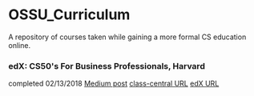 # OSSU_Curriculum

A repository of courses taken while gaining a more formal CS education online.

### edX: CS50's For Business Professionals, Harvard
completed 02/13/2018
[Medium post](https://medium.com/@legendzing)
[class-central URL](https://www.class-central.com/course/edx-cs50-s-computer-science-for-business-professionals-10143)
[edX URL](https://www.edx.org/course/cs50s-computer-science-for-business-professionals)
